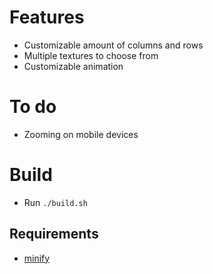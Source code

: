 # Features

- Customizable amount of columns and rows
- Multiple textures to choose from
- Customizable animation

# To do

- Zooming on mobile devices

# Build

- Run `./build.sh`

## Requirements

- [minify](https://github.com/tdewolff/minify)
